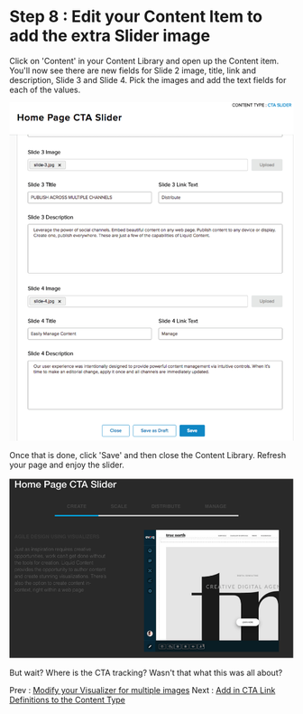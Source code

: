 # Step 8 : Edit your Content Item to add the extra Slider image

Click on &#39;Content&#39; in your Content Library and open up the Content item.  You&#39;ll now see there are new fields for Slide 2 image, title, link and description, Slide 3 and Slide 4.  Pick the images and add the text fields for each of the values.

 ![](../images/step8-content-item.png)

Once that is done, click &#39;Save&#39; and then close the Content Library.  Refresh your page and enjoy the slider.

 ![](../images/step8-page.png)

But wait?  Where is the CTA tracking?  Wasn&#39;t that what this was all about?

Prev : [Modify your Visualizer for multiple images](step7.md)
Next : [Add in CTA Link Definitions to the Content Type](step9.md)
